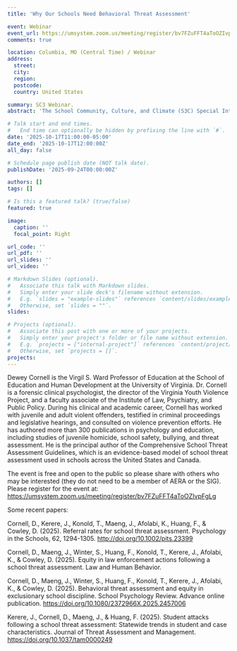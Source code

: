 ```yaml
---
title: 'Why Our Schools Need Behavioral Threat Assessment'

event: Webinar
event_url: https://umsystem.zoom.us/meeting/register/bv7FZuFFT4aToOZIvpFgLg
comments: true

location: Columbia, MO (Central Time) / Webinar
address:
  street: 
  city: 
  region: 
  postcode: 
  country: United States

summary: SC3 Webinar.
abstract: 'The School Community, Culture, and Climate (S3C) Special Interest Group (SIG) is excited to announce that we will be hosting a webinar on behavioral threat assessment. Did you know that a National Center for Education Statistics survey found that 85% of US public K-12 schools report that they have a threat assessment team? Behavioral threat assessment and management has become a widely used violence prevention strategy in U.S. schools. This presentation will answer four questions: (1) What is behavioral threat assessment? (2) Why do we need it? (3) How does it work? and (4) How do we know it works?'

# Talk start and end times.
#   End time can optionally be hidden by prefixing the line with `#`.
date: '2025-10-17T11:00:00-05:00'
date_end: '2025-10-17T12:00:00Z'
all_day: false

# Schedule page publish date (NOT talk date).
publishDate: '2025-09-24T00:00:00Z'

authors: []
tags: []

# Is this a featured talk? (true/false)
featured: true

image:
  caption: ''
  focal_point: Right

url_code: ''
url_pdf: ''
url_slides: ''
url_video: ''

# Markdown Slides (optional).
#   Associate this talk with Markdown slides.
#   Simply enter your slide deck's filename without extension.
#   E.g. `slides = "example-slides"` references `content/slides/example-slides.md`.
#   Otherwise, set `slides = ""`.
slides:

# Projects (optional).
#   Associate this post with one or more of your projects.
#   Simply enter your project's folder or file name without extension.
#   E.g. `projects = ["internal-project"]` references `content/project/deep-learning/index.md`.
#   Otherwise, set `projects = []`.
projects:
---
```


Dewey Cornell is the Virgil S. Ward Professor of Education at the School of Education and Human Development at the University of Virginia. Dr. Cornell is a forensic clinical psychologist, the director of the Virginia Youth Violence Project, and a faculty associate of the Institute of Law, Psychiatry, and Public Policy. During his clinical and academic career, Cornell has worked with juvenile and adult violent offenders, testified in criminal proceedings and legislative hearings, and consulted on violence prevention efforts. He has authored more than 300 publications in psychology and education, including studies of juvenile homicide, school safety, bullying, and threat assessment. He is the principal author of the Comprehensive School Threat Assessment Guidelines, which is an evidence-based model of school threat assessment used in schools across the United States and Canada.

The event is free and open to the public so please share with others who may be interested (they do not need to be a member of AERA or the SIG). Please register for the event at: https://umsystem.zoom.us/meeting/register/bv7FZuFFT4aToOZIvpFgLg

Some recent papers:

Cornell, D., Kerere, J., Konold, T., Maeng, J., Afolabi, K., Huang, F., & Cowley, D. (2025). Referral rates for school threat assessment. Psychology in the Schools, 62, 1294-1305. http://doi.org/10.1002/pits.23399

Cornell, D., Maeng, J., Winter, S., Huang, F., Konold, T., Kerere, J., Afolabi, K., & Cowley, D. (2025). Equity in law enforcement actions following a school threat assessment. Law and Human Behavior.

Cornell, D., Maeng, J., Winter, S., Huang, F., Konold, T., Kerere, J., Afolabi, K., & Cowley, D. (2025). Behavioral threat assessment and equity in exclusionary school discipline. School Psychology Review. Advance online publication. https://doi.org/10.1080/2372966X.2025.2457006

Kerere, J., Cornell, D., Maeng, J., & Huang, F. (2025). Student attacks following a school threat assessment: Statewide trends in student and case characteristics. Journal of Threat Assessment and Management. https://doi.org/10.1037/tam0000249